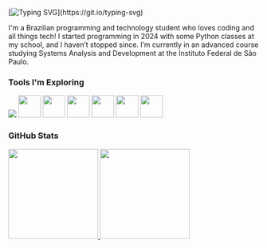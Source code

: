 [![Typing SVG](https://readme-typing-svg.demolab.com?font=&weight=900&letterSpacing=0.2rem&pause=1000&color=7200D8&width=435&lines=Hey%2C+my+name+is+Paulo+Adriani!;Welcome+to+my+profile!)](https://git.io/typing-svg)

I'm a Brazilian programming and technology student who loves coding and all things tech! I started programming in 2024 with some Python classes at my school, and I haven’t stopped since.
I’m currently in an advanced course studying Systems Analysis and Development at the Instituto Federal de São Paulo.

### Tools I'm Exploring
<div>
  <img src="https://cdn.jsdelivr.net/gh/devicons/devicon@latest/icons/csharp/csharp-original.svg" />
  <img height="45em" src="https://cdn.jsdelivr.net/gh/devicons/devicon@latest/icons/c/c-original.svg">
  <img height="45em" src="https://cdn.jsdelivr.net/gh/devicons/devicon@latest/icons/mysql/mysql-original.svg">
  <img height="45em" src="https://cdn.jsdelivr.net/gh/devicons/devicon@latest/icons/html5/html5-original.svg">
  <img height="45em" src="https://cdn.jsdelivr.net/gh/devicons/devicon@latest/icons/css3/css3-original.svg">
  <img height="45em" src="https://cdn.jsdelivr.net/gh/devicons/devicon@latest/icons/javascript/javascript-original.svg">
  <img height="45em" src="https://cdn.jsdelivr.net/gh/devicons/devicon@latest/icons/git/git-original.svg" />
</div>

### GitHub Stats
<div>
  <a href="https://github.com/pauloAdriani01">
  <img height="180em" src="https://github-readme-stats.vercel.app/api?username=pauloAdriani01&show_icons=true&theme=tokyonight">
  <img height="180em" src="https://github-readme-stats.vercel.app/api/top-langs/?username=pauloAdriani01&layout=compact&theme=tokyonight">
  </a>
</div>
